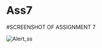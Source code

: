 # Ass7

#SCREENSHOT OF ASSIGNMENT 7

![Alert_ss](https://user-images.githubusercontent.com/100509895/174439170-dd2ea7c2-72bd-4bf1-abe8-52b3e5ae6a1e.PNG)
